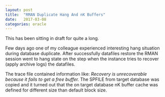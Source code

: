 ```yaml
---
layout: post
title:  "RMAN Duplicate Hang And nK Buffers"
date:   2017-03-08
categories: oracle
---
```


This has been sitting in draft for quite a long.

Few days ago one of my colleague experienced interesting hang situation during database duplicate.
After successfully datafiles restore the RMAN session went to hang state on the step when the instance tries to recover (apply archive logs) the datafiles.

The trace file contained information like: _Recovery is unrecoverable because it fails to get a free buffer._
The SPFILE from target database was copied and it turned out that the on target database nK buffer cache was defined for different size than default block size.
